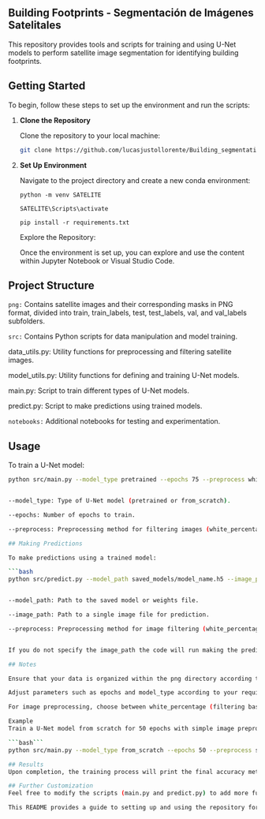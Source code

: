 ## Building Footprints - Segmentación de Imágenes Satelitales

This repository provides tools and scripts for training and using U-Net models to perform satellite image segmentation for identifying building footprints.

## Getting Started

To begin, follow these steps to set up the environment and run the scripts:

1. **Clone the Repository**

   Clone the repository to your local machine:
   
   ```bash
   git clone https://github.com/lucasjustollorente/Building_segmentation.git

2. **Set Up Environment**

   Navigate to the project directory and create a new conda environment:

   ``python -m venv SATELITE``
   
   ``SATELITE\Scripts\activate``
   
   ``pip install -r requirements.txt``

   Explore the Repository:

   Once the environment is set up, you can explore and use the content within Jupyter Notebook or Visual Studio Code.

  ## Project Structure

   ``png:`` Contains satellite images and their corresponding masks in PNG format, divided into train, train_labels, test, test_labels, val, and val_labels subfolders.

   ``src:`` Contains Python scripts for data manipulation and model training.

   data_utils.py: Utility functions for preprocessing and filtering satellite images.

   model_utils.py: Utility functions for defining and training U-Net models.
          
   main.py: Script to train different types of U-Net models.
          
   predict.py: Script to make predictions using trained models.

   ``notebooks:`` Additional notebooks for testing and experimentation.

   ## Usage
   
   To train a U-Net model:

   ```bash
   python src/main.py --model_type pretrained --epochs 75 --preprocess white_percentage


   --model_type: Type of U-Net model (pretrained or from_scratch).

   --epochs: Number of epochs to train.

   --preprocess: Preprocessing method for filtering images (white_percentage or simple).

   ## Making Predictions
   
   To make predictions using a trained model:

   ```bash
   python src/predict.py --model_path saved_models/model_name.h5 --image_path path_to_image.png/.tif --preprocess white_percentage


   --model_path: Path to the saved model or weights file.

   --image_path: Path to a single image file for prediction.

   --preprocess: Preprocessing method for image filtering (white_percentage or simple).


   If you do not specify the image_path the code will run making the predictions with the images in the val path.

   ## Notes

   Ensure that your data is organized within the png directory according to the specified structure (train, train_labels, test, test_labels, val, val_labels).

   Adjust parameters such as epochs and model_type according to your requirements.

   For image preprocessing, choose between white_percentage (filtering based on white pixel percentage) or simple (standard filtering).

   Example
   Train a U-Net model from scratch for 50 epochs with simple image preprocessing:

   ```bash```
   python src/main.py --model_type from_scratch --epochs 50 --preprocess simple

   ## Results
   Upon completion, the training process will print the final accuracy metrics for both training and validation sets.

   ## Further Customization
   Feel free to modify the scripts (main.py and predict.py) to add more functionalities or adapt the model architecture based on specific project requirements.

This README provides a guide to setting up and using the repository for satellite image segmentation. Adjust the commands and parameters as needed to fit your use case.
